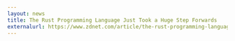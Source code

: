 ```yaml
---
layout: news
title: The Rust Programming Language Just Took a Huge Step Forwards
externalurl: https://www.zdnet.com/article/the-rust-programming-language-just-took-a-huge-step-forwards/
---
```

